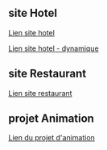 ## site Hotel
[Lien site hotel](https://maquette-hotel-mael.netlify.app/)

[Lien site hotel - dynamique](traxxouu.online)

## site Restaurant
[Lien site restaurant](https://maquette-restaurant-mael.netlify.app/)

## projet Animation
[Lien du projet d'animation](https://projet-animation-mael.netlify.app/)
